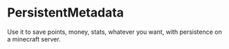 PersistentMetadata
==================

Use it to save points, money, stats, whatever you want, with persistence on a minecraft server.
